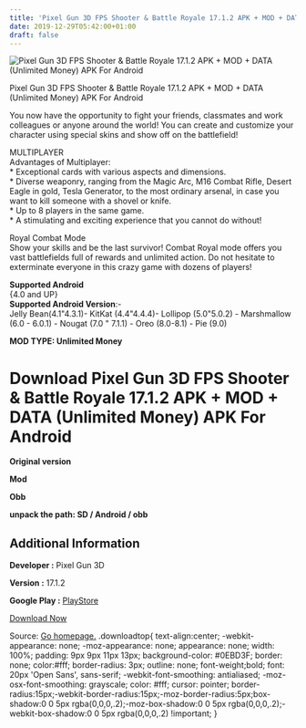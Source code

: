 ```yaml
---
title: 'Pixel Gun 3D FPS Shooter & Battle Royale 17.1.2 APK + MOD + DATA (Unlimited Money) APK For Android'
date: 2019-12-29T05:42:00+01:00
draft: false
---
```


![Pixel Gun 3D FPS Shooter & Battle Royale 17.1.2 APK + MOD + DATA (Unlimited Money) APK For Android](https://i0.wp.com/apkhome.net/wp-content/uploads/2019/12/Pixel-Gun-3D-FPS-Shooter-Battle-Royale-17.1.2-APK-MOD-DATA-Unlimited-Money.png "Pixel Gun 3D FPS Shooter & Battle Royale 17.1.2 APK + MOD + DATA (Unlimited Money) APK For Android")

  

Pixel Gun 3D FPS Shooter & Battle Royale 17.1.2 APK + MOD + DATA (Unlimited Money) APK For Android

You now have the opportunity to fight your friends, classmates and work colleagues or anyone around the world! You can create and customize your character using special skins and show off on the battlefield!

MULTIPLAYER  
Advantages of Multiplayer:  
\* Exceptional cards with various aspects and dimensions.  
\* Diverse weaponry, ranging from the Magic Arc, M16 Combat Rifle, Desert Eagle in gold, Tesla Generator, to the most ordinary arsenal, in case you want to kill someone with a shovel or knife.  
\* Up to 8 players in the same game.  
\* A stimulating and exciting experience that you cannot do without!

Royal Combat Mode  
Show your skills and be the last survivor! Combat Royal mode offers you vast battlefields full of rewards and unlimited action. Do not hesitate to exterminate everyone in this crazy game with dozens of players!

**Supported Android**  
{4.0 and UP}  
**Supported Android Version**:-  
Jelly Bean(4.1"4.3.1)- KitKat (4.4"4.4.4)- Lollipop (5.0"5.0.2) - Marshmallow (6.0 - 6.0.1) - Nougat (7.0 " 7.1.1) - Oreo (8.0-8.1) - Pie (9.0)

**MOD TYPE: Unlimited Money**

Download Pixel Gun 3D FPS Shooter & Battle Royale 17.1.2 APK + MOD + DATA (Unlimited Money) APK For Android
===========================================================================================================

**Original version**

**Mod**

**Obb**

**unpack the path: SD / Android / obb**

Additional Information
----------------------

**Developer :** Pixel Gun 3D

**Version :** 17.1.2

**Google Play :** [PlayStore](https://play.google.com/store/apps/details?id=com.pixel.gun3d)

  

[Download Now](https://store4app.co/post/pixel-gun-3d-fps-shooter-amp-battle-royale-17-1-2-apk-mod-data-unlimited-money-apk-for-android_1577543395)

  
Source: [Go homepage.](https://store4app.co/post/pixel-gun-3d-fps-shooter-amp-battle-royale-17-1-2-apk-mod-data-unlimited-money-apk-for-android_1577543395) .downloadtop{ text-align:center; -webkit-appearance: none; -moz-appearance: none; appearance: none; width: 100%; padding: 9px 9px 11px 13px; background-color: #0EBD3F; border: none; color:#fff; border-radius: 3px; outline: none; font-weight;bold; font: 20px 'Open Sans', sans-serif; -webkit-font-smoothing: antialiased; -moz-osx-font-smoothing: grayscale; color: #fff; cursor: pointer; border-radius:15px;-webkit-border-radius:15px;-moz-border-radius:5px;box-shadow:0 0 5px rgba(0,0,0,.2);-moz-box-shadow:0 0 5px rgba(0,0,0,.2);-webkit-box-shadow:0 0 5px rgba(0,0,0,.2) !important; }